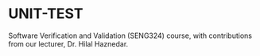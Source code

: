 # UNIT-TEST
 Software Verification and Validation (SENG324) course, with contributions from our lecturer, Dr. Hilal Haznedar.
